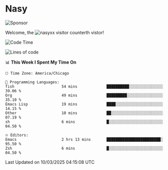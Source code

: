 # Nasy

<!--
<p align="center">
<img height="200" src="https://github-readme-stats.vercel.app/api?username=nasyxx&count_private=true&show_icons=true&theme=dracula&include_all_commits=true"/>
<img height="200" src="https://github-readme-stats.vercel.app/api/top-langs/?username=nasyxx&theme=dracula&hide=html,jupyter+notebook&count_private=true&show_icons=true"/>
</p>

  
----------------
-->

![Sponsor](https://img.shields.io/static/v1.svg?label=Sponsor&message=%E2%9D%A4&logo=GitHub&style=flat&color=pink)
 
Welcome, the ![nasyxx visitor counter](https://count.getloli.com/get/@nasyxx?theme=rule34)th vistor!
 
<!--START_SECTION:waka-->
![Code Time](http://img.shields.io/badge/Code%20Time-4%2C739%20hrs%2025%20mins-blue)

![Lines of code](https://img.shields.io/badge/From%20Hello%20World%20I%27ve%20Written-6.3%20million%20lines%20of%20code-blue)

📊 **This Week I Spent My Time On** 

```text
🕑︎ Time Zone: America/Chicago

💬 Programming Languages: 
fish                     54 mins             ██████████░░░░░░░░░░░░░░░   39.06 % 
Org                      49 mins             █████████░░░░░░░░░░░░░░░░   35.10 % 
Emacs Lisp               19 mins             ████░░░░░░░░░░░░░░░░░░░░░   14.15 % 
Other                    10 mins             ██░░░░░░░░░░░░░░░░░░░░░░░   07.19 % 
sh                       6 mins              █░░░░░░░░░░░░░░░░░░░░░░░░   04.50 % 

🔥 Editors: 
Emacs                    2 hrs 13 mins       ████████████████████████░   95.50 % 
Zsh                      6 mins              █░░░░░░░░░░░░░░░░░░░░░░░░   04.50 % 
```


 Last Updated on 10/03/2025 04:15:08 UTC
<!--END_SECTION:waka-->

<!-- ![visitors](https://visitor-badge.laobi.icu/badge?page_id=nasyxx.nasyxx) -->
